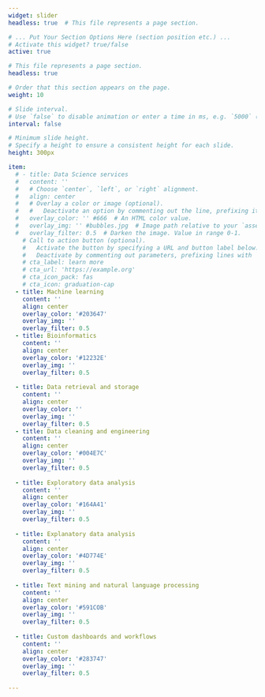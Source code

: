```yaml
---
widget: slider
headless: true  # This file represents a page section.

# ... Put Your Section Options Here (section position etc.) ...
# Activate this widget? true/false
active: true

# This file represents a page section.
headless: true

# Order that this section appears on the page.
weight: 10

# Slide interval.
# Use `false` to disable animation or enter a time in ms, e.g. `5000` (5s).
interval: false

# Minimum slide height.
# Specify a height to ensure a consistent height for each slide.
height: 300px

item:
  # - title: Data Science services
  #   content: ''
  #   # Choose `center`, `left`, or `right` alignment.
  #   align: center
  #   # Overlay a color or image (optional).
  #   #   Deactivate an option by commenting out the line, prefixing it with `#`.
  #   overlay_color: '' #666  # An HTML color value.
  #   overlay_img: '' #bubbles.jpg  # Image path relative to your `assets/media/` folder
  #   overlay_filter: 0.5  # Darken the image. Value in range 0-1.
    # Call to action button (optional).
    #   Activate the button by specifying a URL and button label below.
    #   Deactivate by commenting out parameters, prefixing lines with `#`.
    # cta_label: learn more
    # cta_url: 'https://example.org'
    # cta_icon_pack: fas
    # cta_icon: graduation-cap
  - title: Machine learning
    content: ''
    align: center
    overlay_color: '#203647'
    overlay_img: ''
    overlay_filter: 0.5
  - title: Bioinformatics
    content: ''
    align: center
    overlay_color: '#12232E'
    overlay_img: ''
    overlay_filter: 0.5 
    
  - title: Data retrieval and storage
    content: ''
    align: center
    overlay_color: ''
    overlay_img: ''
    overlay_filter: 0.5
  - title: Data cleaning and engineering
    content: ''
    align: center
    overlay_color: '#004E7C'
    overlay_img: ''
    overlay_filter: 0.5
    
  - title: Exploratory data analysis
    content: ''
    align: center
    overlay_color: '#164A41'
    overlay_img: ''
    overlay_filter: 0.5
    
  - title: Explanatory data analysis
    content: ''
    align: center
    overlay_color: '#4D774E'
    overlay_img: ''
    overlay_filter: 0.5
  
  - title: Text mining and natural language processing
    content: ''
    align: center
    overlay_color: '#591COB'
    overlay_img: ''
    overlay_filter: 0.5
    
  - title: Custom dashboards and workflows
    content: ''
    align: center
    overlay_color: '#283747'
    overlay_img: ''
    overlay_filter: 0.5
  
---
```



